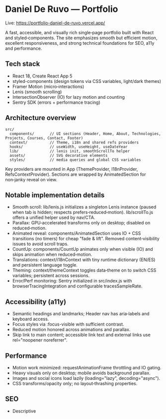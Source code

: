 # Daniel De Ruvo — Portfolio

Live: https://portfolio-daniel-de-ruvo.vercel.app/

A fast, accessible, and visually rich single‑page portfolio built with React and styled‑components. The site emphasizes smooth but efficient motion, excellent responsiveness, and strong technical foundations for SEO, a11y and performance.

## Tech stack
- React 18, Create React App 5
- styled-components (design tokens via CSS variables, light/dark themes)
- Framer Motion (micro‑interactions)
- Lenis (smooth scrolling)
- IntersectionObserver (IO) for lazy motion and counting
- Sentry SDK (errors + performance tracing)

## Architecture overview
```
src/
  components/       // UI sections (Header, Home, About, Technologies, Projects, Courses, Contact, Footer)
  context/          // Theme, i18n and shared refs providers
  hooks/            // useWidth, useHeight, useDateYear
  lib/              // lenis init, smoothScrollTo helper
  assets/           // SVG decorative elements
  styles/           // media queries and global CSS variables
```
Key providers are mounted in App (ThemeProvider, I18nProvider, RefsContextProvider). Sections are wrapped by AnimatedSection for non‑janky reveal on view.

## Notable implementation details
- Smooth scroll: lib/lenis.js initializes a singleton Lenis instance (paused when tab is hidden; respects prefers‑reduced‑motion). lib/scrollTo.js offers a unified helper used by nav/CTA.
- Parallax: GPU‑accelerated transforms only on desktop; disabled on reduced‑motion.
- Animated reveal: components/AnimatedSection uses IO + CSS transitions (no timers) for cheap "fade & lift". Removed content‑visibility issues to avoid scroll traps.
- CountUp: components/CountUp animates only when visible (IO) and skips animation when reduced‑motion.
- Translations: context/i18nContext with tiny runtime dictionary (EN/ES) and persistent language toggle.
- Theming: context/themeContext toggles data‑theme on <html> to switch CSS variables; persistent across sessions.
- Error/Perf monitoring: Sentry initialized in src/index.js with browserTracingIntegration and configurable tracesSampleRate.

## Accessibility (a11y)
- Semantic headings and landmarks; Header nav has aria‑labels and keyboard access.
- Focus styles via :focus-visible with sufficient contrast.
- Reduced motion honored across animations and parallax.
- Skip link to main content; accessible link text and external links use rel="noopener noreferrer".

## Performance
- Motion work minimized: requestAnimationFrame throttling and IO gating.
- Heavy visuals only on desktop; mobile avoids background parallax.
- Images and social icons load lazily (loading="lazy", decoding="async").
- CSS transforms/opacity only; no layout‑thrashing properties.

## SEO
- Descriptive <title> and meta description, OpenGraph and Twitter cards in public/index.html.
- Clean URLs with anchors for in‑page navigation.
- i18n content for EN/ES.

## Recent improvements
- Unified smooth scrolling and removed duplicated window.scrollTo calls.
- Lenis hardened (singleton, visibility pause, reduced‑motion).
- Parallax and text effects tuned; disabled for reduced‑motion.
- CountUp runs only when visible; avoids offscreen work.
- Projects: removed year and source‑code link; kept single "Live Site" action.
- Technologies grid: clearer states in light theme, unnecessary hovers removed on request.
- Skills cards: icon to the left; title above description.
- Header logo: subtle gradient badge and accent.
- Fixed scroll trap past the Projects section.

## Responsiveness
- Mobile‑first styles with breakpoints from styles/index.js (mobile, tablet, desktop, bigScreen).
- Layouts use grid/flex and fluid spacing; headings clamp across viewports.

## Local development
- Node 22.x
- Install: `npm install`
- Start: `npm start`
- Build: `npm run build`

## Configuration
- Theme persists in localStorage; default follows system preference.
- Language persists in localStorage; default inferred from navigator.language.
- Sentry: set `REACT_APP_SENTRY_DSN` as an environment variable for runtime initialization.

## Deployment
Any static host (Netlify, Vercel) works. Build with `npm run build` and deploy the build/ directory.

---
If you spot an accessibility or performance issue, please open an issue with the URL and reproduction steps.
